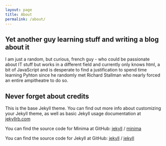 ```yaml
---
layout: page
title: About
permalink: /about/
---
```


## Yet another guy learning stuff and writing a blog about it

I am just a random, but curious, french guy - who could be passionate about IT stuff but works in a different field and currently only knows html, a bit of JavaScript and is desperate to find a justification to spend time learning Pyhton since he randomly met Richard Stallman who nearly forced an entire ampitheatre to do so.

## Never forget about credits

This is the base Jekyll theme. You can find out more info about customizing your Jekyll theme, as well as basic Jekyll usage documentation at [jekyllrb.com](https://jekyllrb.com/)

You can find the source code for Minima at GitHub:
[jekyll][jekyll-organization] /
[minima](https://github.com/jekyll/minima)

You can find the source code for Jekyll at GitHub:
[jekyll][jekyll-organization] /
[jekyll](https://github.com/jekyll/jekyll)


[jekyll-organization]: https://github.com/jekyll
